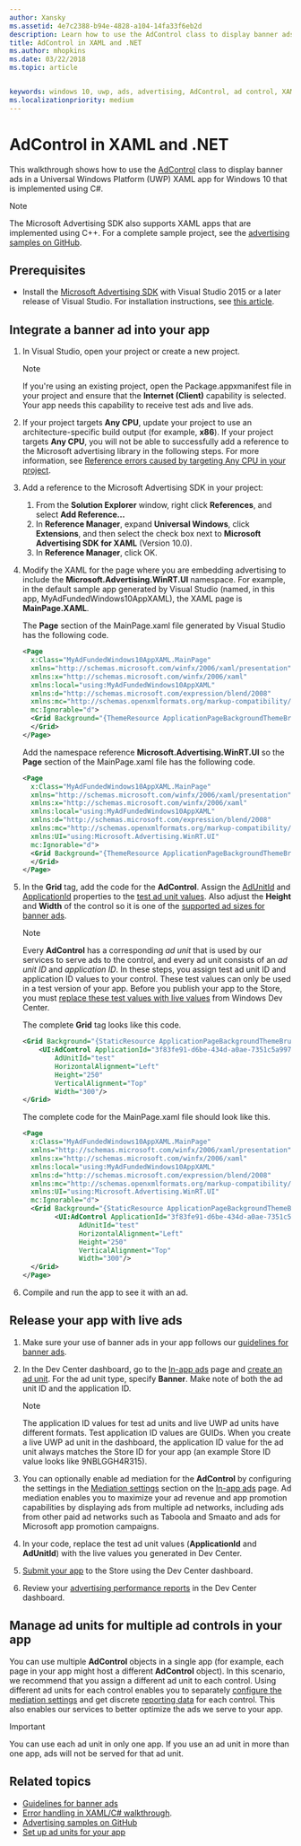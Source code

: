 ```yaml
---
author: Xansky
ms.assetid: 4e7c2388-b94e-4828-a104-14fa33f6eb2d
description: Learn how to use the AdControl class to display banner ads in a XAML app for Windows 10 (UWP).
title: AdControl in XAML and .NET
ms.author: mhopkins
ms.date: 03/22/2018
ms.topic: article


keywords: windows 10, uwp, ads, advertising, AdControl, ad control, XAML, .net, walkthrough
ms.localizationpriority: medium
---
```


# AdControl in XAML and .NET


This walkthrough shows how to use the [AdControl](https://docs.microsoft.com/uwp/api/microsoft.advertising.winrt.ui.adcontrol) class to display banner ads in a Universal Windows Platform (UWP) XAML app for Windows 10 that is implemented using C#.

> [!NOTE]
> The Microsoft Advertising SDK also supports XAML apps that are implemented using C++. For a complete sample project, see the [advertising samples on GitHub](http://aka.ms/githubads).

## Prerequisites

* Install the [Microsoft Advertising SDK](http://aka.ms/ads-sdk-uwp) with Visual Studio 2015 or a later release of Visual Studio. For installation instructions, see [this article](install-the-microsoft-advertising-libraries.md).

## Integrate a banner ad into your app

1. In Visual Studio, open your project or create a new project.

    > [!NOTE]
    > If you're using an existing project, open the Package.appxmanifest file in your project and ensure that the **Internet (Client)** capability is selected. Your app needs this capability to receive test ads and live ads.

2. If your project targets **Any CPU**, update your project to use an architecture-specific build output (for example, **x86**). If your project targets **Any CPU**, you will not be able to successfully add a reference to the Microsoft advertising library in the following steps. For more information, see [Reference errors caused by targeting Any CPU in your project](known-issues-for-the-advertising-libraries.md#reference_errors).

3. Add a reference to the Microsoft Advertising SDK in your project:

    1. From the **Solution Explorer** window, right click **References**, and select **Add Reference…**
    2.  In **Reference Manager**, expand **Universal Windows**, click **Extensions**, and then select the check box next to **Microsoft Advertising SDK for XAML** (Version 10.0).
    3.  In **Reference Manager**, click OK.

4.  Modify the XAML for the page where you are embedding advertising to include the **Microsoft.Advertising.WinRT.UI** namespace. For example, in the default sample app generated by Visual Studio (named, in this app, MyAdFundedWindows10AppXAML), the XAML page is **MainPage.XAML**.

    The **Page** section of the MainPage.xaml file generated by Visual Studio has the following code.

    ``` xml
    <Page
      x:Class="MyAdFundedWindows10AppXAML.MainPage"
      xmlns="http://schemas.microsoft.com/winfx/2006/xaml/presentation"
      xmlns:x="http://schemas.microsoft.com/winfx/2006/xaml"
      xmlns:local="using:MyAdFundedWindows10AppXAML"
      xmlns:d="http://schemas.microsoft.com/expression/blend/2008"
      xmlns:mc="http://schemas.openxmlformats.org/markup-compatibility/2006"
      mc:Ignorable="d">
      <Grid Background="{ThemeResource ApplicationPageBackgroundThemeBrush}">
      </Grid>
    </Page>
    ```

    Add the namespace reference **Microsoft.Advertising.WinRT.UI** so the **Page** section of the MainPage.xaml file has the following code.

    ``` xml
    <Page
      x:Class="MyAdFundedWindows10AppXAML.MainPage"
      xmlns="http://schemas.microsoft.com/winfx/2006/xaml/presentation"
      xmlns:x="http://schemas.microsoft.com/winfx/2006/xaml"
      xmlns:local="using:MyAdFundedWindows10AppXAML"
      xmlns:d="http://schemas.microsoft.com/expression/blend/2008"
      xmlns:mc="http://schemas.openxmlformats.org/markup-compatibility/2006"
      xmlns:UI="using:Microsoft.Advertising.WinRT.UI"
      mc:Ignorable="d">
      <Grid Background="{ThemeResource ApplicationPageBackgroundThemeBrush}">
      </Grid>
    </Page>
    ```

5. In the **Grid** tag, add the code for the **AdControl**. Assign the  [AdUnitId](https://docs.microsoft.com/uwp/api/microsoft.advertising.winrt.ui.adcontrol.adunitid) and [ApplicationId](https://docs.microsoft.com/uwp/api/microsoft.advertising.winrt.ui.adcontrol.applicationid) properties to the [test ad unit values](set-up-ad-units-in-your-app.md#test-ad-units). Also adjust the **Height** and **Width** of the control so it is one of the [supported ad sizes for banner ads](supported-ad-sizes-for-banner-ads.md).

    > [!NOTE]
    > Every **AdControl** has a corresponding *ad unit* that is used by our services to serve ads to the control, and every ad unit consists of an *ad unit ID* and *application ID*. In these steps, you assign test ad unit ID and application ID values to your control. These test values can only be used in a test version of your app. Before you publish your app to the Store, you must [replace these test values with live values](#release) from Windows Dev Center.

    The complete **Grid** tag looks like this code.

    ``` xml
    <Grid Background="{StaticResource ApplicationPageBackgroundThemeBrush}">
        <UI:AdControl ApplicationId="3f83fe91-d6be-434d-a0ae-7351c5a997f1"
            AdUnitId="test"
            HorizontalAlignment="Left"
            Height="250"
            VerticalAlignment="Top"
            Width="300"/>
    </Grid>
    ```

    The complete code for the MainPage.xaml file should look like this.

    ``` xml
    <Page
      x:Class="MyAdFundedWindows10AppXAML.MainPage"
      xmlns="http://schemas.microsoft.com/winfx/2006/xaml/presentation"
      xmlns:x="http://schemas.microsoft.com/winfx/2006/xaml"
      xmlns:local="using:MyAdFundedWindows10AppXAML"
      xmlns:d="http://schemas.microsoft.com/expression/blend/2008"
      xmlns:mc="http://schemas.openxmlformats.org/markup-compatibility/2006"
      xmlns:UI="using:Microsoft.Advertising.WinRT.UI"
      mc:Ignorable="d">
      <Grid Background="{StaticResource ApplicationPageBackgroundThemeBrush}">
            <UI:AdControl ApplicationId="3f83fe91-d6be-434d-a0ae-7351c5a997f1"
                  AdUnitId="test"
                  HorizontalAlignment="Left"
                  Height="250"
                  VerticalAlignment="Top"
                  Width="300"/>
      </Grid>
    </Page>
    ```

6.  Compile and run the app to see it with an ad.

<span id="release" />

## Release your app with live ads

1. Make sure your use of banner ads in your app follows our [guidelines for banner ads](ui-and-user-experience-guidelines.md#guidelines-for-banner-ads).

2.  In the Dev Center dashboard, go to the [In-app ads](../publish/in-app-ads.md) page and [create an ad unit](set-up-ad-units-in-your-app.md#live-ad-units). For the ad unit type, specify **Banner**. Make note of both the ad unit ID and the application ID.
    > [!NOTE]
    > The application ID values for test ad units and live UWP ad units have different formats. Test application ID values are GUIDs. When you create a live UWP ad unit in the dashboard, the application ID value for the ad unit always matches the Store ID for your app (an example Store ID value looks like 9NBLGGH4R315).

3. You can optionally enable ad mediation for the **AdControl** by configuring the settings in the [Mediation settings](../publish/in-app-ads.md#mediation) section on the [In-app ads](../publish/in-app-ads.md) page. Ad mediation enables you to maximize your ad revenue and app promotion capabilities by displaying ads from multiple ad networks, including ads from other paid ad networks such as Taboola and Smaato and ads for Microsoft app promotion campaigns.

4.  In your code, replace the test ad unit values (**ApplicationId** and **AdUnitId**) with the live values you generated in Dev Center.

5.  [Submit your app](../publish/app-submissions.md) to the Store using the Dev Center dashboard.

6.  Review your [advertising performance reports](../publish/advertising-performance-report.md) in the Dev Center dashboard.

<span id="manage" />

## Manage ad units for multiple ad controls in your app

You can use multiple **AdControl** objects in a single app (for example, each page in your app might host a different **AdControl** object). In this scenario, we recommend that you assign a different ad unit to each control. Using different ad units for each control enables you to separately [configure the mediation settings](../publish/in-app-ads.md#mediation) and get discrete [reporting data](../publish/advertising-performance-report.md) for each control. This also enables our services to better optimize the ads we serve to your app.

> [!IMPORTANT]
> You can use each ad unit in only one app. If you use an ad unit in more than one app, ads will not be served for that ad unit.

## Related topics

* [Guidelines for banner ads](ui-and-user-experience-guidelines.md#guidelines-for-banner-ads)
* [Error handling in XAML/C# walkthrough](error-handling-in-xamlc-walkthrough.md).
* [Advertising samples on GitHub](http://aka.ms/githubads)
* [Set up ad units for your app](set-up-ad-units-in-your-app.md)
